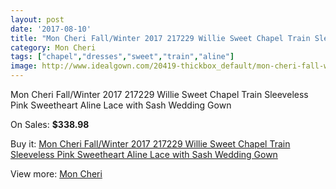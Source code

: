 ```yaml
---
layout: post
date: '2017-08-10'
title: "Mon Cheri Fall/Winter 2017 217229 Willie Sweet Chapel Train Sleeveless Pink Sweetheart Aline Lace with Sash Wedding Gown"
category: Mon Cheri
tags: ["chapel","dresses","sweet","train","aline"]
image: http://www.idealgown.com/20419-thickbox_default/mon-cheri-fall-winter-2017-217229-willie-sweet-chapel-train-sleeveless-pink-sweetheart-aline-lace-with-sash-wedding-gown.jpg
---
```

Mon Cheri Fall/Winter 2017 217229 Willie Sweet Chapel Train Sleeveless Pink Sweetheart Aline Lace with Sash Wedding Gown

On Sales: **$338.98**
<a href="https://www.idealgown.com/en/mon-cheri/7777-mon-cheri-fall-winter-2017-217229-willie-sweet-chapel-train-sleeveless-pink-sweetheart-aline-lace-with-sash-wedding-gown.html"><amp-img layout="responsive" width="600" height="600" src="//www.idealgown.com/20419-thickbox_default/mon-cheri-fall-winter-2017-217229-willie-sweet-chapel-train-sleeveless-pink-sweetheart-aline-lace-with-sash-wedding-gown.jpg" alt="Mon Cheri Fall/Winter 2017 217229 Willie Sweet Chapel Train Sleeveless Pink Sweetheart Aline Lace with Sash Wedding Gown 0" /></a>
<a href="https://www.idealgown.com/en/mon-cheri/7777-mon-cheri-fall-winter-2017-217229-willie-sweet-chapel-train-sleeveless-pink-sweetheart-aline-lace-with-sash-wedding-gown.html"><amp-img layout="responsive" width="600" height="600" src="//www.idealgown.com/20422-thickbox_default/mon-cheri-fall-winter-2017-217229-willie-sweet-chapel-train-sleeveless-pink-sweetheart-aline-lace-with-sash-wedding-gown.jpg" alt="Mon Cheri Fall/Winter 2017 217229 Willie Sweet Chapel Train Sleeveless Pink Sweetheart Aline Lace with Sash Wedding Gown 1" /></a>
<a href="https://www.idealgown.com/en/mon-cheri/7777-mon-cheri-fall-winter-2017-217229-willie-sweet-chapel-train-sleeveless-pink-sweetheart-aline-lace-with-sash-wedding-gown.html"><amp-img layout="responsive" width="600" height="600" src="//www.idealgown.com/20421-thickbox_default/mon-cheri-fall-winter-2017-217229-willie-sweet-chapel-train-sleeveless-pink-sweetheart-aline-lace-with-sash-wedding-gown.jpg" alt="Mon Cheri Fall/Winter 2017 217229 Willie Sweet Chapel Train Sleeveless Pink Sweetheart Aline Lace with Sash Wedding Gown 2" /></a>
<a href="https://www.idealgown.com/en/mon-cheri/7777-mon-cheri-fall-winter-2017-217229-willie-sweet-chapel-train-sleeveless-pink-sweetheart-aline-lace-with-sash-wedding-gown.html"><amp-img layout="responsive" width="600" height="600" src="//www.idealgown.com/20420-thickbox_default/mon-cheri-fall-winter-2017-217229-willie-sweet-chapel-train-sleeveless-pink-sweetheart-aline-lace-with-sash-wedding-gown.jpg" alt="Mon Cheri Fall/Winter 2017 217229 Willie Sweet Chapel Train Sleeveless Pink Sweetheart Aline Lace with Sash Wedding Gown 3" /></a>

Buy it: [Mon Cheri Fall/Winter 2017 217229 Willie Sweet Chapel Train Sleeveless Pink Sweetheart Aline Lace with Sash Wedding Gown](https://www.idealgown.com/en/mon-cheri/7777-mon-cheri-fall-winter-2017-217229-willie-sweet-chapel-train-sleeveless-pink-sweetheart-aline-lace-with-sash-wedding-gown.html "Mon Cheri Fall/Winter 2017 217229 Willie Sweet Chapel Train Sleeveless Pink Sweetheart Aline Lace with Sash Wedding Gown")

View more: [Mon Cheri](https://www.idealgown.com/en/158-mon-cheri "Mon Cheri")